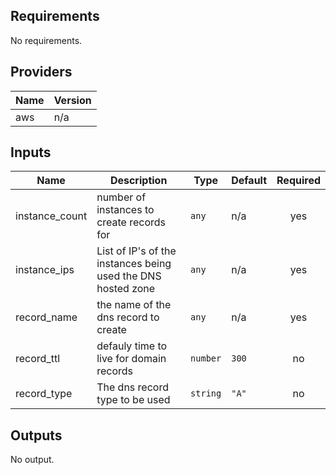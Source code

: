 ## Requirements

No requirements.

## Providers

| Name | Version |
|------|---------|
| aws | n/a |

## Inputs

| Name | Description | Type | Default | Required |
|------|-------------|------|---------|:--------:|
| instance\_count | number of instances to create records for | `any` | n/a | yes |
| instance\_ips | List of IP's of the instances being used  the DNS hosted zone | `any` | n/a | yes |
| record\_name | the name of the dns record to create | `any` | n/a | yes |
| record\_ttl | defauly time to live for domain records | `number` | `300` | no |
| record\_type | The dns record type to be used | `string` | `"A"` | no |

## Outputs

No output.

